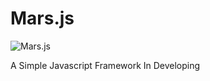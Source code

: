 Mars.js
=======
![Mars.js](http://img1.qq.com/mars.js/logo.jpg)

A Simple Javascript Framework In Developing



